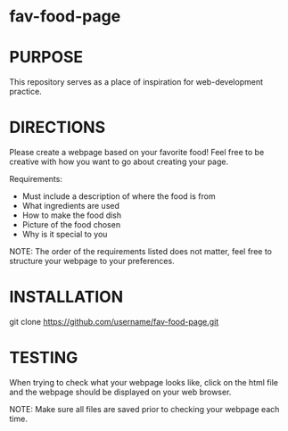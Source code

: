 # fav-food-page
# PURPOSE
This repository serves as a place of inspiration for web-development practice. 

# DIRECTIONS
Please create a webpage based on your favorite food! Feel free to be creative with how you want to go about creating your page. 

Requirements:
- Must include a description of where the food is from
- What ingredients are used 
- How to make the food dish
- Picture of the food chosen
- Why is it special to you

NOTE: The order of the requirements listed does not matter, feel free to structure your webpage to your preferences.

# INSTALLATION
git clone https://github.com/username/fav-food-page.git

# TESTING
When trying to check what your webpage looks like, click on the html file and the webpage should be displayed on your web browser. 

NOTE: Make sure all files are saved prior to checking your webpage each time. 
